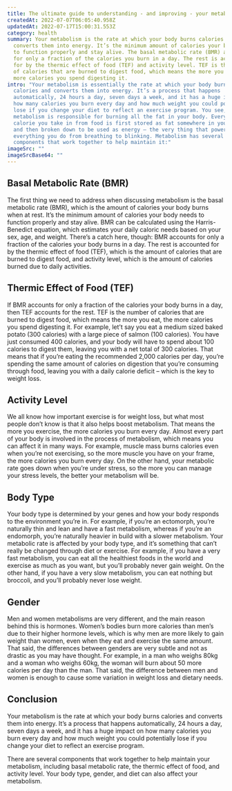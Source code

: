 ```yaml
---
title: The ultimate guide to understanding - and improving - your metabolism
createdAt: 2022-07-07T06:05:40.958Z
updatedAt: 2022-07-17T15:00:31.553Z
category: health
summary: Your metabolism is the rate at which your body burns calories and
  converts them into energy. It’s the minimum amount of calories your body needs
  to function properly and stay alive. The basal metabolic rate (BMR) accounts
  for only a fraction of the calories you burn in a day. The rest is accounted
  for by the thermic effect of food (TEF) and activity level. TEF is the number
  of calories that are burned to digest food, which means the more you eat, the
  more calories you spend digesting it.
intro: "Your metabolism is essentially the rate at which your body burns
  calories and converts them into energy. It’s a process that happens
  automatically, 24 hours a day, seven days a week, and it has a huge impact on
  how many calories you burn every day and how much weight you could potentially
  lose if you change your diet to reflect an exercise program. You see, your
  metabolism is responsible for burning all the fat in your body. Every single
  calorie you take in from food is first stored as fat somewhere in your body,
  and then broken down to be used as energy – the very thing that powers
  everything you do from breathing to blinking. Metabolism has several
  components that work together to help maintain it:"
imageSrc: ""
imageSrcBase64: ""
---
```


## Basal Metabolic Rate (BMR)

The first thing we need to address when discussing metabolism is the basal metabolic rate (BMR), which is the amount of calories your body burns when at rest. It’s the minimum amount of calories your body needs to function properly and stay alive. BMR can be calculated using the Harris-Benedict equation, which estimates your daily caloric needs based on your sex, age, and weight. There’s a catch here, though: BMR accounts for only a fraction of the calories your body burns in a day. The rest is accounted for by the thermic effect of food (TEF), which is the amount of calories that are burned to digest food, and activity level, which is the amount of calories burned due to daily activities.

## Thermic Effect of Food (TEF)

If BMR accounts for only a fraction of the calories your body burns in a day, then TEF accounts for the rest. TEF is the number of calories that are burned to digest food, which means the more you eat, the more calories you spend digesting it. For example, let’t say you eat a medium sized baked potato (300 calories) with a large piece of salmon (100 calories). You have just consumed 400 calories, and your body will have to spend about 100 calories to digest them, leaving you with a net total of 300 calories. That means that if you’re eating the recommended 2,000 calories per day, you’re spending the same amount of calories on digestion that you’re consuming through food, leaving you with a daily calorie deficit – which is the key to weight loss.

## Activity Level

We all know how important exercise is for weight loss, but what most people don’t know is that it also helps boost metabolism. That means the more you exercise, the more calories you burn every day. Almost every part of your body is involved in the process of metabolism, which means you can affect it in many ways. For example, muscle mass burns calories even when you’re not exercising, so the more muscle you have on your frame, the more calories you burn every day. On the other hand, your metabolic rate goes down when you’re under stress, so the more you can manage your stress levels, the better your metabolism will be.

## Body Type

Your body type is determined by your genes and how your body responds to the environment you’re in. For example, if you’re an ectomorph, you’re naturally thin and lean and have a fast metabolism, whereas if you’re an endomorph, you’re naturally heavier in build with a slower metabolism. Your metabolic rate is affected by your body type, and it’s something that can’t really be changed through diet or exercise. For example, if you have a very fast metabolism, you can eat all the healthiest foods in the world and exercise as much as you want, but you’ll probably never gain weight. On the other hand, if you have a very slow metabolism, you can eat nothing but broccoli, and you’ll probably never lose weight.

## Gender

Men and women metabolisms are very different, and the main reason behind this is hormones. Women’s bodies burn more calories than men’s due to their higher hormone levels, which is why men are more likely to gain weight than women, even when they eat and exercise the same amount. That said, the differences between genders are very subtle and not as drastic as you may have thought. For example, in a man who weighs 80kg and a woman who weighs 60kg, the woman will burn about 50 more calories per day than the man. That said, the difference between men and women is enough to cause some variation in weight loss and dietary needs.

## Conclusion

Your metabolism is the rate at which your body burns calories and converts them into energy. It’s a process that happens automatically, 24 hours a day, seven days a week, and it has a huge impact on how many calories you burn every day and how much weight you could potentially lose if you change your diet to reflect an exercise program.

There are several components that work together to help maintain your metabolism, including basal metabolic rate, the thermic effect of food, and activity level. Your body type, gender, and diet can also affect your metabolism.
